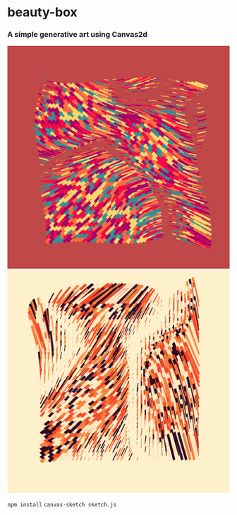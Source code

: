 # beauty-box

### A simple generative art using Canvas2d
![](1.png)
![](2.png)

`npm install`
`canvas-sketch sketch.js`
